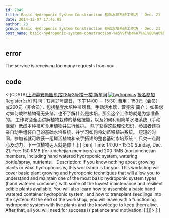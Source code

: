 ```yaml
---
id: 7049
title: Basic Hydroponic System Construction 基础水培系统工作坊 - Dec. 21
date: 2014-12-07 17:46:05
author: 23
group: Basic Hydroponic System Construction 基础水培系统工作坊 - Dec. 21
post_name: basic-hydroponic-system-construction-%e5%9f%ba%e7%a1%80%e6%b0%b4%e5%9f%b9%e7%b3%bb%e7%bb%9f%e5%b7%a5%e4%bd%9c%e5%9d%8a-dec-13
---
```


## error
The service is receiving too many requests from you

## code
 <!\[CDATA\[[上海静安愚园东路28号3号楼一楼 新车间](http://xinchejian.huodongxing.com/event/map/5244063275800) [![hydropnics](http://xinchejian.com/wp-content/uploads/2014/10/hydropnics-290x290.jpeg)](http://139.162.84.35/wp-content/uploads/2014/10/hydropnics.jpeg) [报名参加 Register](http://www.huodongxing.com/event/5259449324500 "立即报名")\[:zh\] 时间：12月21号周日，下午14:00 － 15:30\. 费用：150元（会员）或200元（非会员），包括整套水培种植器具，手动浇水器，营养液 简介： 如果您对如何栽种植物毫无头绪，也不了解什么是水培，那么这个工作坊就是为您准备的。 工作坊会全面讲解植物栽种的基础技能，以及如何利用简单水培系统（手动浇灌）低成本种植可食用植物并进行维护。 除了获得这些理论知识，参加者还将亲自动手组装自己的基础水培系统，并学习如何将幼苗移植进系统。 短短的时间，参加者就可收获一组鲜活植物和亲手搭建的整套基础水培系统！ 只欠一点耐心及动力，下一位植物达人就是你！ \[:\] \[:en\] Time: 14:00 - 15:30 Sunday, Dec. 21\. Fee: 150 RMB (for xinchejian members) and 200 RMB (non xinchejian members, including hand watered hydroponic system, watering bottle/spray, nutrients。 Description: If you know nothing about growing plants or what hydroponics is, this workshop is for you. This workshop will cover basic plant growing and hydroponic techniques that will allow you to understand and maintain one of the most basic hydroponic system types (hand watered container) with some of the lowest maintenance and resilient edible plants available. You will also learn how to assemble a basic hand watered container hydroponic system, and how to transplant seedlings into the system. At the end of the workshop, you will leave with a functioning hydroponic system with live plants and the knowledge to keep them alive. After that, all you will need for success is patience and motivation! \[:\]\]\]> \[:\]
